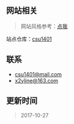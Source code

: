 ## 网站相关

> 网站风格参考：[点我](http://cat-rabbit.squarespace.com/gocco-play-date/)

站点仓库：[csu1401](https://github.com/csu1401/csu1401.github.io)

## 联系

* csu1401@mail.com
* x2yline@163.com

## 更新时间

>  2017-10-27


